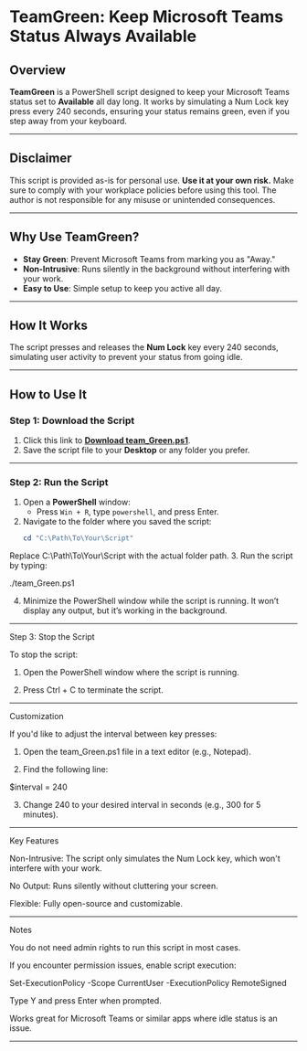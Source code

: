 # TeamGreen: Keep Microsoft Teams Status Always Available

## Overview
**TeamGreen** is a PowerShell script designed to keep your Microsoft Teams status set to **Available** all day long. It works by simulating a Num Lock key press every 240 seconds, ensuring your status remains green, even if you step away from your keyboard.

---

## Disclaimer
This script is provided as-is for personal use. **Use it at your own risk.** Make sure to comply with your workplace policies before using this tool. The author is not responsible for any misuse or unintended consequences.

---

## Why Use TeamGreen?
- **Stay Green**: Prevent Microsoft Teams from marking you as "Away."
- **Non-Intrusive**: Runs silently in the background without interfering with your work.
- **Easy to Use**: Simple setup to keep you active all day.

---

## How It Works
The script presses and releases the **Num Lock** key every 240 seconds, simulating user activity to prevent your status from going idle.

---

## How to Use It

### Step 1: Download the Script
1. Click this link to **[Download team_Green.ps1](https://github.com/irencj/TeamGreen/blob/main/team_Green.ps1)**.
2. Save the script file to your **Desktop** or any folder you prefer.

---

### Step 2: Run the Script
1. Open a **PowerShell** window:
   - Press `Win + R`, type `powershell`, and press Enter.
2. Navigate to the folder where you saved the script:
   ```powershell
   cd "C:\Path\To\Your\Script"

Replace C:\Path\To\Your\Script with the actual folder path. 3. Run the script by typing:

./team_Green.ps1

4. Minimize the PowerShell window while the script is running. It won’t display any output, but it’s working in the background.




---

Step 3: Stop the Script

To stop the script:

1. Open the PowerShell window where the script is running.


2. Press Ctrl + C to terminate the script.




---

Customization

If you'd like to adjust the interval between key presses:

1. Open the team_Green.ps1 file in a text editor (e.g., Notepad).


2. Find the following line:

$interval = 240


3. Change 240 to your desired interval in seconds (e.g., 300 for 5 minutes).




---

Key Features

Non-Intrusive: The script only simulates the Num Lock key, which won't interfere with your work.

No Output: Runs silently without cluttering your screen.

Flexible: Fully open-source and customizable.



---

Notes

You do not need admin rights to run this script in most cases.

If you encounter permission issues, enable script execution:

Set-ExecutionPolicy -Scope CurrentUser -ExecutionPolicy RemoteSigned

Type Y and press Enter when prompted.

Works great for Microsoft Teams or similar apps where idle status is an issue.



---

